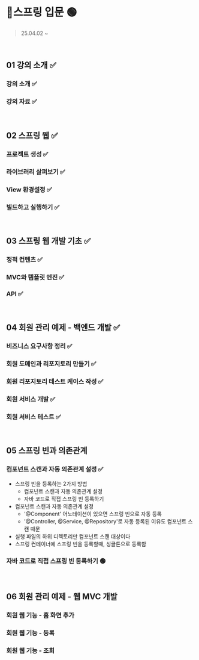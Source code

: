 # 🌱스프링 입문 🟢
> 25.04.02 ~

<br>

## 01 강의 소개 ✅
### 강의 소개 ✅
### 강의 자료 ✅

<br>

## 02 스프링 웹 ✅
### 프로젝트 생성 ✅
### 라이브러리 살펴보기 ✅
### View 환경설정 ✅
### 빌드하고 실행하기 ✅

<br>

## 03 스프링 웹 개발 기초 ✅
### 정적 컨텐츠 ✅
### MVC와 템플릿 엔진 ✅
### API ✅

<br>

## 04 회원 관리 예제 - 백엔드 개발 ✅
### 비즈니스 요구사항 정리 ✅
### 회원 도메인과 리포지토리 만들기 ✅
### 회원 리포지토리 테스트 케이스 작성 ✅
### 회원 서비스 개발 ✅
### 회원 서비스 테스트 ✅

<br>

## 05 스프링 빈과 의존관계
### 컴포넌트 스캔과 자동 의존관계 설정 ✅
- 스프링 빈을 등록하는 2가지 방법
  - 컴포넌트 스캔과 자동 의존관계 설정
  - 자바 코드로 직접 스프링 빈 등록하기
- 컴포넌트 스캔과 자동 의존관계 설정
  - '@Component' 어노테이션이 있으면 스프링 빈으로 자동 등록
  - '@Controller, @Service, @Repository'로 자동 등록된 이유도 컴포넌트 스캔 때문
- 실행 파일의 하위 디렉토리만 컴포넌트 스캔 대상이다
- 스프링 컨테이너에 스프링 빈을 등록할때, 싱글톤으로 등록함
### 자바 코드로 직접 스프링 빈 등록하기 🟢

<br>

## 06 회원 관리 예제 - 웹 MVC 개발
### 회원 웹 기능 - 홈 화면 추가
### 회원 웹 기능 - 등록
### 회원 웹 기능 - 조회
